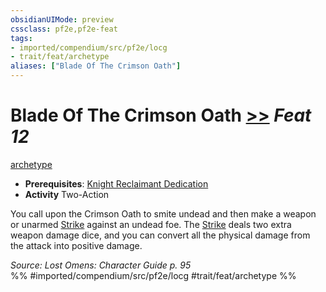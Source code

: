 ```yaml
---
obsidianUIMode: preview
cssclass: pf2e,pf2e-feat
tags:
- imported/compendium/src/pf2e/locg
- trait/feat/archetype
aliases: ["Blade Of The Crimson Oath"]
---
```

# Blade Of The Crimson Oath  [>>](chapter-9-playing-the-game.md#Actions "Two-Action") *Feat 12*  
[archetype](archetype.md)  

- **Prerequisites**: [Knight Reclaimant Dedication](knight-reclaimant-dedication-locg.md)
- **Activity** Two-Action

You call upon the Crimson Oath to smite undead and then make a weapon or unarmed [Strike](strike.md) against an undead foe. The [Strike](strike.md) deals two extra weapon damage dice, and you can convert all the physical damage from the attack into positive damage.

*Source: Lost Omens: Character Guide p. 95*  
%% #imported/compendium/src/pf2e/locg #trait/feat/archetype %%
